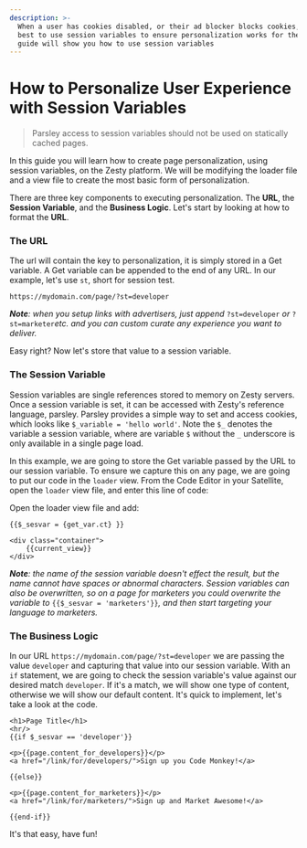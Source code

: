 ```yaml
---
description: >-
  When a user has cookies disabled, or their ad blocker blocks cookies, your
  best to use session variables to ensure personalization works for them. This
  guide will show you how to use session variables
---
```


# How to Personalize User Experience with Session Variables

> Parsley access to session variables should not be used on statically cached pages.&#x20;

In this guide you will learn how to create page personalization, using session variables, on the Zesty platform. We will be modifying the loader file and a view file to create the most basic form of personalization.

There are three key components to executing personalization. The **URL**, the **Session Variable**, and the **Business Logic**. Let's start by looking at how to format the **URL**.

### The URL

The url will contain the key to personalization, it is simply stored in a Get variable. A Get variable can be appended to the end of any URL. In our example, let's use `st`, short for session test.

```
https://mydomain.com/page/?st=developer
```

&#x20;_**Note**: when you setup links with advertisers, just append_ `?st=developer` _or_ `?st=marketer`_etc. and you can custom curate any experience you want to deliver._

Easy right? Now let's store that value to a session variable.

### The Session Variable

Session variables are single references stored to memory on Zesty servers. Once a session variable is set, it can be accessed with Zesty's reference language, parsley. Parsley provides a simple way to set and access cookies, which looks like `$_variable = 'hello world'`. Note the `$_` denotes the variable a session variable, where are variable `$` without the `_` underscore is only available in a single page load.

In this example, we are going to store the Get variable passed by the URL to our session variable. To ensure we capture this on any page, we are going to put our code in the `loader` view. From the Code Editor in your Satellite, open the `loader` view file, and enter this line of code:

Open the loader view file and add:

```
{{$_sesvar = {get_var.ct} }}
    
<div class="container">
    {{current_view}}
</div>
```

&#x20;_**Note**: the name of the session variable doesn't effect the result, but the name cannot have spaces or abnormal characters. Session variables can also be overwritten, so on a page for marketers you could overwrite the variable to_ `{{$_sesvar = 'marketers'}}`_, and then start targeting your language to marketers._

### The Business Logic

In our URL `https://mydomain.com/page/?st=developer` we are passing the value `developer` and capturing that value into our session variable. With an `if` statement, we are going to check the session variable's value against our desired match `developer`. If it's a match, we will show one type of content, otherwise we will show our default content. It's quick to implement, let's take a look at the code.

```
<h1>Page Title</h1>
<hr/>
{{if $_sesvar == 'developer'}}

<p>{{page.content_for_developers}}</p>
<a href="/link/for/developers/">Sign up you Code Monkey!</a>

{{else}}

<p>{{page.content_for_marketers}}</p>
<a href="/link/for/marketers/">Sign up and Market Awesome!</a>

{{end-if}}
```

&#x20;It's that easy, have fun!
